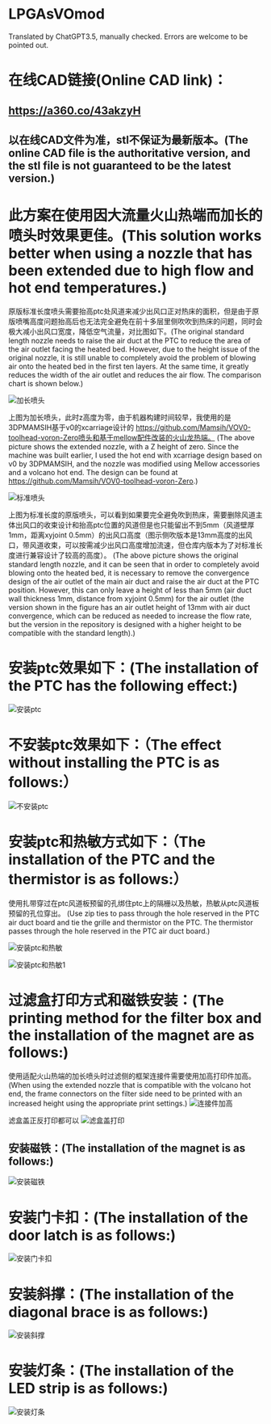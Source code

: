 # LPGAsVOmod

Translated by ChatGPT3.5, manually checked. Errors are welcome to be pointed out.

# 在线CAD链接(Online CAD link)：

## https://a360.co/43akzyH
## 以在线CAD文件为准，stl不保证为最新版本。(The online CAD file is the authoritative version, and the stl file is not guaranteed to be the latest version.)

# 此方案在使用因大流量火山热端而加长的喷头时效果更佳。(This solution works better when using a nozzle that has been extended due to high flow and hot end temperatures.)

原版标准长度喷头需要抬高ptc处风道来减少出风口正对热床的面积，但是由于原版喷嘴高度问题抬高后也无法完全避免在前十多层里侧吹吹到热床的问题，同时会极大减小出风口宽度，降低空气流量，对比图如下。(The original standard length nozzle needs to raise the air duct at the PTC to reduce the area of the air outlet facing the heated bed. However, due to the height issue of the original nozzle, it is still unable to completely avoid the problem of blowing air onto the heated bed in the first ten layers. At the same time, it greatly reduces the width of the air outlet and reduces the air flow. The comparison chart is shown below.)

![加长喷头](/img/火山加长长度侧吹高度.jpg "加长喷头")
    
上图为加长喷头，此时z高度为零，由于机器构建时间较早，我使用的是3DPMAMSIH基于v0的xcarriage设计的 https://github.com/Mamsih/VOV0-toolhead-voron-Zero喷头和基于mellow配件改装的火山龙热端。
(The above picture shows the extended nozzle, with a Z height of zero. Since the machine was built earlier, I used the hot end with xcarriage design based on v0 by 3DPMAMSIH, and the nozzle was modified using Mellow accessories and a volcano hot end. The design can be found at https://github.com/Mamsih/VOV0-toolhead-voron-Zero.)

![标准喷头](/img/原版标准长度侧吹高度.jpg "标准喷头")
    
上图为标准长度的原版喷头，可以看到如果要完全避免吹到热床，需要删除风道主体出风口的收束设计和抬高ptc位置的风道但是也只能留出不到5mm（风道壁厚 1mm，距离xyjoint 0.5mm）的出风口高度（图示侧吹版本是13mm高度的出风口，带风道收束，可以按需减少出风口高度增加流速，但仓库内版本为了对标准长度进行兼容设计了较高的高度）。
(The above picture shows the original standard length nozzle, and it can be seen that in order to completely avoid blowing onto the heated bed, it is necessary to remove the convergence design of the air outlet of the main air duct and raise the air duct at the PTC position. However, this can only leave a height of less than 5mm (air duct wall thickness 1mm, distance from xyjoint 0.5mm) for the air outlet (the version shown in the figure has an air outlet height of 13mm with air duct convergence, which can be reduced as needed to increase the flow rate, but the version in the repository is designed with a higher height to be compatible with the standard length).)

# 安装ptc效果如下：(The installation of the PTC has the following effect:)

![安装ptc](/img/PTC.jpg "安装ptc")

# 不安装ptc效果如下：（The effect without installing the PTC is as follows:）

![不安装ptc](/img/NO_PTC.jpg "不安装ptc")

# 安装ptc和热敏方式如下：（The installation of the PTC and the thermistor is as follows:）

使用扎带穿过在ptc风道板预留的孔绑住ptc上的隔栅以及热敏，热敏从ptc风道板预留的孔位穿出。
(Use zip ties to pass through the hole reserved in the PTC air duct board and tie the grille and thermistor on the PTC. The thermistor passes through the hole reserved in the PTC air duct board.)

![安装ptc和热敏](/img/IMG_20230513_214400.jpg "安装ptc和热敏")

![安装ptc和热敏1](/img/IMG_20230513_214424.jpg "安装ptc和热敏1")

# 过滤盒打印方式和磁铁安装：(The printing method for the filter box and the installation of the magnet are as follows:)

使用适配火山热端的加长喷头时过滤侧的框架连接件需要使用加高打印件加高。(When using the extended nozzle that is compatible with the volcano hot end, the frame connectors on the filter side need to be printed with an increased height using the appropriate print settings.)
![连接件加高](/img/框架连接件加高.jpg "连接件加高")

滤盒盖正反打印都可以
![滤盒盖打印](/img/IMG_20230513_212849.jpg "滤盒盖打印")

## 安装磁铁：(The installation of the magnet is as follows:)

![安装磁铁](/img/IMG_20230513_213003.jpg "安装磁铁")

# 安装门卡扣：(The installation of the door latch is as follows:)

![安装门卡扣](/img/IMG_20230617_192143.jpg "安装门卡扣")

# 安装斜撑：(The installation of the diagonal brace is as follows:)

![安装斜撑](/img/斜撑安装.jpg "安装斜撑")

# 安装灯条：(The installation of the LED strip is as follows:)

![安装灯条](/img/灯条安装.jpg "安装灯条")

